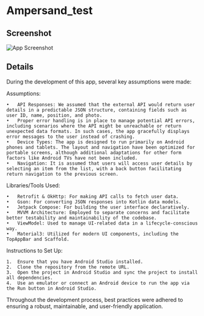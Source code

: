 # Ampersand_test

## Screenshot

![App Screenshot](https://github.com/VianneyR4/Ampersand_test/Vianney_R_App.jpg)

## Details

During the development of this app, several key assumptions were made:

Assumptions:

	•	API Responses: We assumed that the external API would return user details in a predictable JSON structure, containing fields such as user ID, name, position, and photo. 
	•	Proper error handling is in place to manage potential API errors, including scenarios where the API might be unreachable or return unexpected data formats. In such cases, the app gracefully displays error messages to the user instead of crashing.
	•	Device Types: The app is designed to run primarily on Android phones and tablets. The layout and navigation have been optimized for portable screens, although additional adaptations for other form factors like Android TVs have not been included.
	•	Navigation: It is assumed that users will access user details by selecting an item from the list, with a back button facilitating return navigation to the previous screen.

Libraries/Tools Used:

	•	Retrofit & OkHttp: For making API calls to fetch user data.
	•	Gson: For converting JSON responses into Kotlin data models.
	•	Jetpack Compose: For building the user interface declaratively.
	•	MVVM Architecture: Employed to separate concerns and facilitate better testability and maintainability of the codebase.
	•	ViewModel: Used to manage UI-related data in a lifecycle-conscious way.
	•	Material3: Utilized for modern UI components, including the TopAppBar and Scaffold.

Instructions to Set Up:

	1.	Ensure that you have Android Studio installed.
	2.	Clone the repository from the remote URL.
	3.	Open the project in Android Studio and sync the project to install all dependencies.
	4.	Use an emulator or connect an Android device to run the app via the Run button in Android Studio.

Throughout the development process, best practices were adhered to ensuring a robust, maintainable, and user-friendly application.
